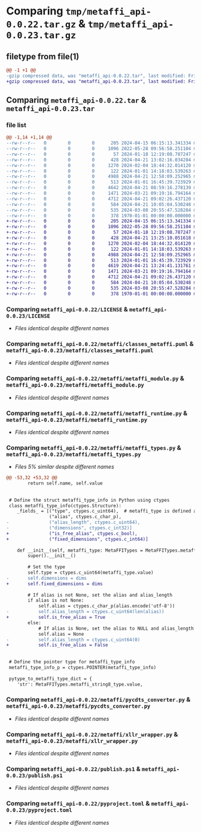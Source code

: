 # Comparing `tmp/metaffi_api-0.0.22.tar.gz` & `tmp/metaffi_api-0.0.23.tar.gz`

## filetype from file(1)

```diff
@@ -1 +1 @@
-gzip compressed data, was "metaffi_api-0.0.22.tar", last modified: Fri Jan  1 00:00:00 2016, max compression
+gzip compressed data, was "metaffi_api-0.0.23.tar", last modified: Fri Jan  1 00:00:00 2016, max compression
```

## Comparing `metaffi_api-0.0.22.tar` & `metaffi_api-0.0.23.tar`

### file list

```diff
@@ -1,14 +1,14 @@
--rw-r--r--   0        0        0      205 2024-04-15 06:15:13.341334 metaffi_api-0.0.22/CMakeLists.txt
--rw-r--r--   0        0        0     1096 2022-05-28 09:56:58.251104 metaffi_api-0.0.22/LICENSE
--rw-r--r--   0        0        0       57 2024-01-18 12:19:08.787247 metaffi_api-0.0.22/README.md
--rw-r--r--   0        0        0      428 2024-04-21 13:02:16.034284 metaffi_api-0.0.22/metaffi/__init__.py
--rw-r--r--   0        0        0     1270 2024-02-04 18:44:32.014120 metaffi_api-0.0.22/metaffi/classes_metaffi.puml
--rw-r--r--   0        0        0      122 2024-01-01 14:18:03.539263 metaffi_api-0.0.22/metaffi/metaffi_handle.py
--rw-r--r--   0        0        0     4988 2024-04-21 12:58:09.252965 metaffi_api-0.0.22/metaffi/metaffi_module.py
--rw-r--r--   0        0        0      513 2024-01-01 16:45:39.723929 metaffi_api-0.0.22/metaffi/metaffi_runtime.py
--rw-r--r--   0        0        0     4642 2024-04-21 08:59:16.278139 metaffi_api-0.0.22/metaffi/metaffi_types.py
--rw-r--r--   0        0        0     1471 2024-03-21 09:19:16.794164 metaffi_api-0.0.22/metaffi/pycdts_converter.py
--rw-r--r--   0        0        0     4712 2024-04-21 09:02:26.437120 metaffi_api-0.0.22/metaffi/xllr_wrapper.py
--rw-r--r--   0        0        0      584 2024-04-21 10:05:04.530248 metaffi_api-0.0.22/publish.ps1
--rw-r--r--   0        0        0      535 2024-03-08 20:55:47.528284 metaffi_api-0.0.22/pyproject.toml
--rw-r--r--   0        0        0      378 1970-01-01 00:00:00.000000 metaffi_api-0.0.22/PKG-INFO
+-rw-r--r--   0        0        0      205 2024-04-15 06:15:13.341334 metaffi_api-0.0.23/CMakeLists.txt
+-rw-r--r--   0        0        0     1096 2022-05-28 09:56:58.251104 metaffi_api-0.0.23/LICENSE
+-rw-r--r--   0        0        0       57 2024-01-18 12:19:08.787247 metaffi_api-0.0.23/README.md
+-rw-r--r--   0        0        0      428 2024-04-21 13:25:10.051618 metaffi_api-0.0.23/metaffi/__init__.py
+-rw-r--r--   0        0        0     1270 2024-02-04 18:44:32.014120 metaffi_api-0.0.23/metaffi/classes_metaffi.puml
+-rw-r--r--   0        0        0      122 2024-01-01 14:18:03.539263 metaffi_api-0.0.23/metaffi/metaffi_handle.py
+-rw-r--r--   0        0        0     4988 2024-04-21 12:58:09.252965 metaffi_api-0.0.23/metaffi/metaffi_module.py
+-rw-r--r--   0        0        0      513 2024-01-01 16:45:39.723929 metaffi_api-0.0.23/metaffi/metaffi_runtime.py
+-rw-r--r--   0        0        0     4619 2024-04-21 13:24:41.131761 metaffi_api-0.0.23/metaffi/metaffi_types.py
+-rw-r--r--   0        0        0     1471 2024-03-21 09:19:16.794164 metaffi_api-0.0.23/metaffi/pycdts_converter.py
+-rw-r--r--   0        0        0     4712 2024-04-21 09:02:26.437120 metaffi_api-0.0.23/metaffi/xllr_wrapper.py
+-rw-r--r--   0        0        0      584 2024-04-21 10:05:04.530248 metaffi_api-0.0.23/publish.ps1
+-rw-r--r--   0        0        0      535 2024-03-08 20:55:47.528284 metaffi_api-0.0.23/pyproject.toml
+-rw-r--r--   0        0        0      378 1970-01-01 00:00:00.000000 metaffi_api-0.0.23/PKG-INFO
```

### Comparing `metaffi_api-0.0.22/LICENSE` & `metaffi_api-0.0.23/LICENSE`

 * *Files identical despite different names*

### Comparing `metaffi_api-0.0.22/metaffi/classes_metaffi.puml` & `metaffi_api-0.0.23/metaffi/classes_metaffi.puml`

 * *Files identical despite different names*

### Comparing `metaffi_api-0.0.22/metaffi/metaffi_module.py` & `metaffi_api-0.0.23/metaffi/metaffi_module.py`

 * *Files identical despite different names*

### Comparing `metaffi_api-0.0.22/metaffi/metaffi_runtime.py` & `metaffi_api-0.0.23/metaffi/metaffi_runtime.py`

 * *Files identical despite different names*

### Comparing `metaffi_api-0.0.22/metaffi/metaffi_types.py` & `metaffi_api-0.0.23/metaffi/metaffi_types.py`

 * *Files 5% similar despite different names*

```diff
@@ -53,32 +53,32 @@
 		return self.name, self.value
 
 
 # Define the struct metaffi_type_info in Python using ctypes
 class metaffi_type_info(ctypes.Structure):
 	_fields_ = [("type", ctypes.c_uint64),  # metaffi_type is defined as uint64_t
 	            ("alias", ctypes.c_char_p),
-	            ("alias_length", ctypes.c_uint64),
-	            ("dimensions", ctypes.c_int32)]
+	            ("is_free_alias", ctypes.c_bool),
+	            ("fixed_dimensions", ctypes.c_int64)]
 	
 	def __init__(self, metaffi_type: MetaFFITypes = MetaFFITypes.metaffi_null_type, alias: str = None, dims: int = 0):
 		super().__init__()
 		
 		# Set the type
 		self.type = ctypes.c_uint64(metaffi_type.value)
-		self.dimensions = dims
+		self.fixed_dimensions = dims
 		
 		# If alias is not None, set the alias and alias_length
 		if alias is not None:
 			self.alias = ctypes.c_char_p(alias.encode('utf-8'))
-			self.alias_length = ctypes.c_uint64(len(alias))
+			self.is_free_alias = True
 		else:
 			# If alias is None, set the alias to NULL and alias_length to 0
 			self.alias = None
-			self.alias_length = ctypes.c_uint64(0)
+			self.is_free_alias = False
 
 
 # Define the pointer type for metaffi_type_info
 metaffi_type_info_p = ctypes.POINTER(metaffi_type_info)
 
 pytype_to_metaffi_type_dict = {
 	'str': MetaFFITypes.metaffi_string8_type.value,
```

### Comparing `metaffi_api-0.0.22/metaffi/pycdts_converter.py` & `metaffi_api-0.0.23/metaffi/pycdts_converter.py`

 * *Files identical despite different names*

### Comparing `metaffi_api-0.0.22/metaffi/xllr_wrapper.py` & `metaffi_api-0.0.23/metaffi/xllr_wrapper.py`

 * *Files identical despite different names*

### Comparing `metaffi_api-0.0.22/publish.ps1` & `metaffi_api-0.0.23/publish.ps1`

 * *Files identical despite different names*

### Comparing `metaffi_api-0.0.22/pyproject.toml` & `metaffi_api-0.0.23/pyproject.toml`

 * *Files identical despite different names*

